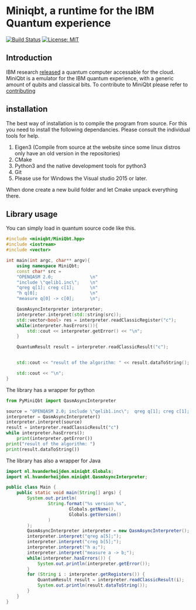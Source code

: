 # Miniqbt, a runtime for the IBM Quantum experience
[![Build Status](https://travis-ci.org/valvy/miniqubit.svg?branch=master)](https://travis-ci.org/valvy/miniqubit) [![License: MIT](https://img.shields.io/badge/License-MIT-yellow.svg)](https://opensource.org/licenses/MIT)

## Introduction
IBM research  [released](https://www.research.ibm.com/ibm-q/) a quantum computer accessable for the cloud.
MiniQbt is a emulator for the IBM quantum experience, with a generic amount of qubits and classical bits.
To contribute to MiniQbt please refer to [contributing](https://github.com/valvy/miniqubit/blob/master/CONTRIBUTING.md)

## installation
The best way of installation is to compile the program from source. For this you need to install the following dependancies. Please consult the individual tools for help.
1. Eigen3 (Compile from source at the website since some linux distros only have an old version in the repositories)
2. CMake
3. Python3 and the native development tools for python3
4. Git
5. Please use for Windows the Visual studio 2015 or later.

When done create a new build folder and let Cmake unpack everything there.


## Library usage
You can simply load in quantum source code like this.

```c++
#include <miniqbt/MiniQbt.hpp>
#include <iostream>
#include <vector>

int main(int argc, char** argv){
    using namespace MiniQbt;
    const char* src = 
    "OPENQASM 2.0;              \n"
    "include \"qelib1.inc\";    \n"
    "qreg q[1]; creg c[1];      \n"
    "h q[0];                    \n"
    "measure q[0] -> c[0];      \n";

    QasmAsyncInterpreter interpreter;
    interpreter.interpret(std::string(src));
    std::vector<bool> res = interpreter.readClassicRegister("c");
    while(interpreter.hasErrors()){
        std::cout << interpreter.getError() << "\n";
    }

    QuantumResult result = interpreter.readClassicResult("c");


    std::cout << "result of the algorithm: " << result.dataToString();

    std::cout << "\n";
}
```
The library has a wrapper for python
```python
from PyMiniQbt import QasmAsyncInterpreter

source = "OPENQASM 2.0; include \"qelib1.inc\";  qreg q[1]; creg c[1]; h q[0]; measure q[0] -> c[0];"
interpreter = QasmAsyncInterpreter()
interpreter.interpret(source)
result = interpreter.readClassicResult("c")
while interpreter.hasErrors():
    print(interpreter.getError())
print("result of the algorithm: ")
print(result.dataToString())

```

The library has also a wrapper for Java
```java
import nl.hvanderheijden.miniqbt.Globals;
import nl.hvanderheijden.miniqbt.QasmAsyncInterpreter;

public class Main {
    public static void main(String[] args) {
        System.out.println(
                String.format("%s version %s",
                        Globals.getName(),
                        Globals.getVersion()
                )
        );
        QasmAsyncInterpreter interpreter = new QasmAsyncInterpreter();
        interpreter.interpret("qreg a[5];");
        interpreter.interpret("creg b[5];");
        interpreter.interpret("h a;");
        interpreter.interpret("measure a -> b;");
        while(interpreter.hasErrors()) {
            System.out.println(interpreter.getError());
        }
        for (String i : interpreter.getRegisters()) {
            QuantumResult result = interpreter.readClassicResult(i);
            System.out.println(result.dataToString());
        }
    }
}

```